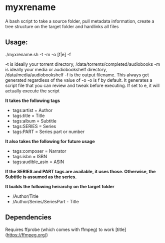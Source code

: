 # myxrename
A bash script to take a source folder, pull metadata information, create a tree structure on the target folder and hardlinks all files

## Usage:
./myxrename.sh -t <Torrent Directory> -m <Media Directory> -o [f|e] -f <Output filename>

-t is ideally your torrent directory,                  /data/torrents/completed/audiobooks
-m is ideally your media or audiobookshelf directory,  /data/media/audiobookshelf
-f is the output filename.  This always get generated regardless of the value of -o
-o is f by default. It generates a script file that you can review and tweak before executing.  If set to e, it will actually execute the script

**It takes the following tags**
* tags:artist = Author
* tags:title = Title
* tags:album = Subtitle
* tags:SERIES = Series
* tags:PART = Series part or number

**It also takes the following for future usage**
* tags:composer = Narrator
* tags:isbn = ISBN
* tags:audible_asin = ASIN

**If the SERIES and PART tags are available, it uses those. Otherwise, the Subtitle is assumed as the series.**

**It builds the following heirarchy on the target folder**
* <mediaDirector>/Author/Title
* <mediaDirector>/Author/Series/SeriesPart - Title

## Dependencies
Requires ffprobe (which comes with ffmpeg) to work
 	[title] (https://ffmpeg.org/)

